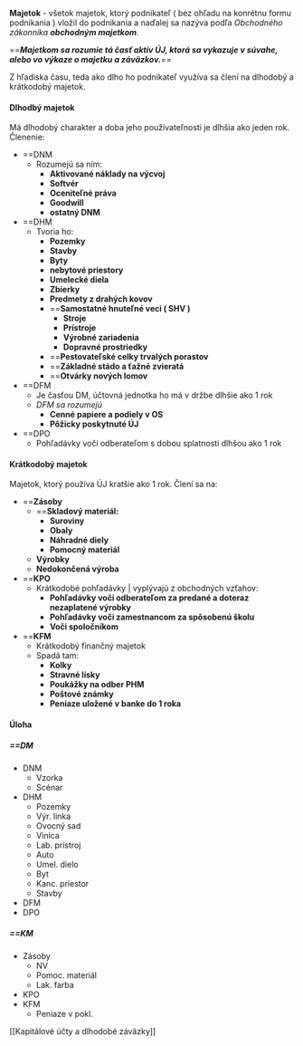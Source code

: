 **Majetok** - všetok majetok, ktorý podnikateľ ( bez ohľadu na konrétnu formu podnikania ) vložil do podnikania a naďalej sa nazýva podľa *Obchodného zákonníka **obchodným majetkom***.

==***Majetkom sa rozumie tá časť aktív ÚJ, ktorá sa vykazuje v súvahe, alebo vo výkaze o majetku a záväzkov.***==

Z hľadiska času, teda ako dlho ho podnikateľ využíva sa člení na dlhodobý a krátkodobý majetok.

#### **Dlhodbý majetok**
Má dlhodobý charakter a doba jeho používateľnosti je dlhšia ako jeden rok.
Členenie:
- ==DNM
	- Rozumejú sa ním:
		- **Aktivované náklady na výcvoj**
		- **Softvér**
		- **Oceniteľné práva**
		- **Goodwill**
		- **ostatný DNM** 
- ==DHM
	- Tvoria ho:
		- **Pozemky**
		- **Stavby**
		- **Byty**
		- **nebytové priestory**
		- **Umelecké diela**
		- **Zbierky**
		- **Predmety z drahých kovov**
		- ==**Samostatné hnuteľné veci ( SHV )**
			- **Stroje**
			- **Prístroje**
			- **Výrobné zariadenia**
			- **Dopravné prostriedky**
		- ==**Pestovateľské celky trvalých porastov**
		- ==**Základné stádo a ťažné zvieratá**
		- ==**Otvárky nových lomov**
- ==DFM
	- Je časťou DM, účtovná jednotka ho má v držbe dlhšie ako 1 rok
	- *DFM sa rozumejú*
		- **Cenné papiere a podiely v OS**
		- **Pôžicky poskytnuté ÚJ**
- ==DPO
	- Pohľadávky voči odberateľom s dobou splatnosti dlhšou ako 1 rok

#### **Krátkodobý majetok**
Majetok, ktorý používa ÚJ kratšie ako 1 rok.
Člení sa na:
- ==**Zásoby**
	- ==**Skladový materiál:**
		- **Suroviny**
		- **Obaly**
		- **Náhradné diely**
		- **Pomocný materiál**
	- **Výrobky**
	- **Nedokončená výroba**
- ==**KPO**
	- Krátkodobé pohľadávky | vyplývajú z obchodných vzťahov:
		- **Pohľadávky voči odberateľom za predané a doteraz nezaplatené výrobky**
		- **Pohľadávky voči zamestnancom za spôsobenú školu**
		- **Voči spoločníkom**
- ==**KFM**
	- Krátkodobý finančný majetok
	- Spadá tam:
		- **Kolky**
		- **Stravné lísky**
		- **Poukážky na odber PHM**
		- **Poštové známky**
		- **Peniaze uložené v banke do 1 roka**

#### Úloha
##### ==DM
- DNM
	- Vzorka
	- Scénar
- DHM
	- Pozemky
	- Výr. linka
	- Ovocný sad
	- Vinica
	- Lab. prístroj
	- Auto
	- Umel. dielo
	- Byt
	- Kanc. priestor
	- Stavby
- DFM
- DPO

##### ==KM
- Zásoby
	- NV
	- Pomoc. materiál
	- Lak. farba
- KPO
- KFM
	- Peniaze v pokl.


[[Kapitálové účty a dlhodobé záväzky]]

